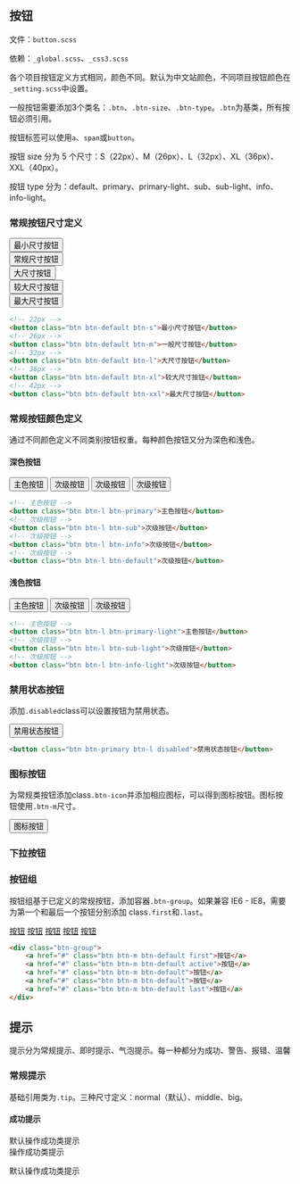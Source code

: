 <!-- button -->

<h2 class="gmp-h" id="gmp-button">按钮</h2>

文件：<code>button.scss</code>

依赖：<code>_global.scss</code>、<code>_css3.scss</code>

各个项目按钮定义方式相同，颜色不同。默认为中文站颜色，不同项目按钮颜色在<code>_setting.scss</code>中设置。

一般按钮需要添加3个类名：<code>.btn</code>、<code>.btn-size</code>、<code>.btn-type</code>。<code>.btn</code>为基类，所有按钮必须引用。

按钮标签可以使用<code>a</code>、<code>span</code>或<code>button</code>。

按钮 size 分为 5 个尺寸：S（22px）、M（26px）、L（32px）、XL（36px）、XXL（40px）。

按钮 type 分为：default、<span class="red">primary</span>、<span class="red">primary-light</span>、<span class="yellow">sub</span>、<span class="yellow">sub-light</span>、<span class="blue">info</span>、<span class="blue">info-light</span>。

<h3 class="gmp-h" id="gmp-btn-size">常规按钮尺寸定义</h3>

<div class="gmp-example">
    <div class="gmp-example-item">
        <button class="btn btn-info btn-s">最小尺寸按钮</button>
    </div>
    <div class="gmp-example-item">
        <button class="btn btn-info btn-m">常规尺寸按钮</button>
    </div>
    <div class="gmp-example-item">
        <button class="btn btn-info btn-l">大尺寸按钮</button>
    </div>
    <div class="gmp-example-item">
        <button class="btn btn-info btn-xl">较大尺寸按钮</button>
    </div>
    <div class="gmp-example-item">
        <button class="btn btn-info btn-xxl">最大尺寸按钮</button>
    </div>
</div>

```html
<!-- 22px -->
<button class="btn btn-default btn-s">最小尺寸按钮</button>
<!-- 26px -->
<button class="btn btn-default btn-m">一般尺寸按钮</button>
<!-- 32px -->
<button class="btn btn-default btn-l">大尺寸按钮</button>
<!-- 36px -->
<button class="btn btn-default btn-xl">较大尺寸按钮</button>
<!-- 42px -->
<button class="btn btn-default btn-xxl">最大尺寸按钮</button>
```

<h3 class="gmp-h" id="gmp-btn-color">常规按钮颜色定义</h3>

通过不同颜色定义不同类别按钮权重。每种颜色按钮又分为深色和浅色。

<h4>深色按钮</h4>

<div class="gmp-example">
    <button class="btn btn-l btn-primary">主色按钮</button>
    <button class="btn btn-l btn-sub">次级按钮</button>
    <button class="btn btn-l btn-info">次级按钮</button>
    <button class="btn btn-l btn-default">次级按钮</button>
</div>

```html
<!-- 主色按钮 -->
<button class="btn btn-l btn-primary">主色按钮</button>
<!-- 次级按钮 -->
<button class="btn btn-l btn-sub">次级按钮</button>
<!-- 次级按钮 -->
<button class="btn btn-l btn-info">次级按钮</button>
<!-- 次级按钮 -->
<button class="btn btn-l btn-default">次级按钮</button>
```

<h4>浅色按钮</h4>

<div class="gmp-example">
    <button class="btn btn-l btn-primary-light">主色按钮</button>
    <button class="btn btn-l btn-sub-light">次级按钮</button>
    <button class="btn btn-l btn-info-light">次级按钮</button>
</div>

```html
<!-- 主色按钮 -->
<button class="btn btn-l btn-primary-light">主色按钮</button>
<!-- 次级按钮 -->
<button class="btn btn-l btn-sub-light">次级按钮</button>
<!-- 次级按钮 -->
<button class="btn btn-l btn-info-light">次级按钮</button>
```

<h3 class="gmp-h" id="gmp-btn-disabled">禁用状态按钮</h3>

添加<code>.disabled</code>class可以设置按钮为禁用状态。

<div class="gmp-example">
    <button class="btn btn-primary btn-l disabled">禁用状态按钮</button>
</div>

```html
<button class="btn btn-primary btn-l disabled">禁用状态按钮</button>
```

<h3 class="gmp-h" id="gmp-btn-icon">图标按钮</h3>

为常规类按钮添加class<code>.btn-icon</code>并添加相应图标，可以得到图标按钮。图标按钮使用<code>.btn-m</code>尺寸。

<div class="gmp-example">
    <button class="btn btn-m btn-info btn-icon">
        <i class="icon icon-search"></i>
        图标按钮
    </button>
</div>


<h3 class="gmp-h" id="gmp-btn-dropdown">下拉按钮</h3>

<h3 class="gmp-h" id="gmp-btn-group">按钮组</h3>

按钮组基于已定义的常规按钮，添加容器<code>.btn-group</code>。如果兼容 IE6 - IE8，需要为第一个和最后一个按钮分别添加 class<code>.first</code>和<code>.last</code>。

<div class="gmp-example">
    <div class="btn-group">
        <a href="#" class="btn btn-m btn-default first">按钮</a>
        <a href="#" class="btn btn-m btn-default active">按钮</a>
        <a href="#" class="btn btn-m btn-default">按钮</a>
        <a href="#" class="btn btn-m btn-default">按钮</a>
        <a href="#" class="btn btn-m btn-default last">按钮</a>
    </div>
</div>

```html
<div class="btn-group">
    <a href="#" class="btn btn-m btn-default first">按钮</a>
    <a href="#" class="btn btn-m btn-default active">按钮</a>
    <a href="#" class="btn btn-m btn-default">按钮</a>
    <a href="#" class="btn btn-m btn-default">按钮</a>
    <a href="#" class="btn btn-m btn-default last">按钮</a>
</div>
```

<h2 class="gmp-h" id="gmp-tip">提示</h2>

提示分为常规提示、即时提示、气泡提示。每一种都分为<span class="green">成功</span>、<span class="yellow">警告</span>、<span class="red">报错</span>、<span class="blue">温馨</span>

<h3 class="gmp-h" id="gmp-tip-normal">常规提示</h3>

基础引用类为<code>.tip</code>。三种尺寸定义：normal（默认）、middle、big。

<h4>成功提示</h4>

<div class="gmp-example">
    <div class="gmp-example-item">
        <div class="tip tip-succ">
            <i class="icon icon-succ"></i>
            <div class="tip-bd">默认操作成功类提示</div>
        </div>
    </div>
    <div class="gmp-example-item">
        <div class="tip tip-succ tip-nor">
            <i class="icon-2x icon-2x-succ"></i>
            <div class="tip-hd">操作成功类提示</div>
            <div class="tip-bd">
                <p>默认操作成功类提示</p>
            </div>
        </div>
    </div>
</div>
















